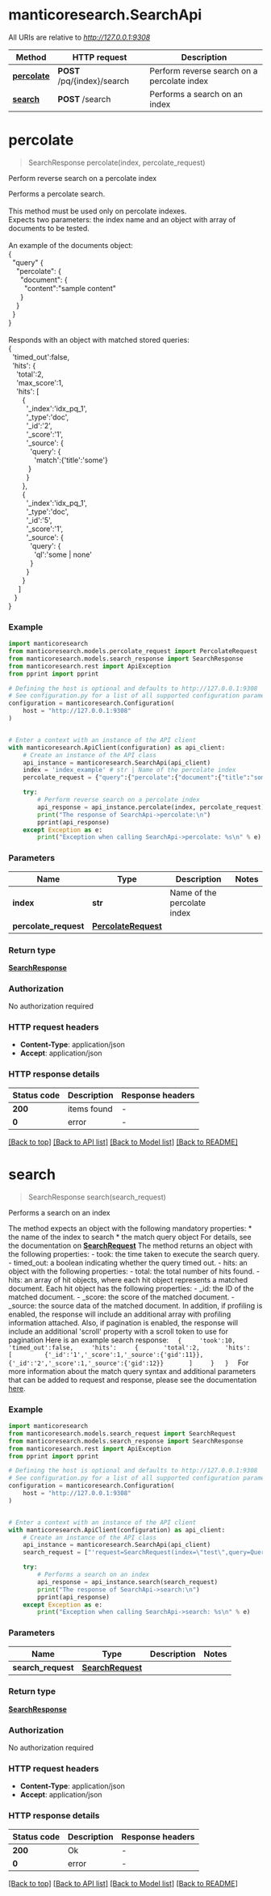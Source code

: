 # manticoresearch.SearchApi

All URIs are relative to *http://127.0.0.1:9308*

Method | HTTP request | Description
------------- | ------------- | -------------
[**percolate**](SearchApi.md#percolate) | **POST** /pq/{index}/search | Perform reverse search on a percolate index
[**search**](SearchApi.md#search) | **POST** /search | Performs a search on an index


# **percolate**
> SearchResponse percolate(index, percolate_request)

Perform reverse search on a percolate index

Performs a percolate search. <br><br> This method must be used only on percolate indexes. <br> Expects two parameters: the index name and an object with array of documents to be tested. <br> <br> An example of the documents object: <br>   { <br>   &nbsp;&nbsp;\"query\" {<br>   &nbsp;&nbsp;&nbsp;&nbsp;\"percolate\": {<br>   &nbsp;&nbsp;&nbsp;&nbsp;&nbsp;&nbsp;\"document\": { <br>   &nbsp;&nbsp;&nbsp;&nbsp;&nbsp;&nbsp;&nbsp;&nbsp;\"content\":\"sample content\" <br>   &nbsp;&nbsp;&nbsp;&nbsp;&nbsp;&nbsp;} <br>   &nbsp;&nbsp;&nbsp;&nbsp;} <br>   &nbsp;&nbsp;} <br>   } <br> <br> Responds with an object with matched stored queries:  <br>   { <br>   &nbsp;&nbsp;'timed_out':false, <br>   &nbsp;&nbsp;'hits': { <br>   &nbsp;&nbsp;&nbsp;&nbsp;'total':2, <br>   &nbsp;&nbsp;&nbsp;&nbsp;'max_score':1, <br>   &nbsp;&nbsp;&nbsp;&nbsp;'hits': [ <br>   &nbsp;&nbsp;&nbsp;&nbsp;&nbsp;&nbsp; { <br>   &nbsp;&nbsp;&nbsp;&nbsp;&nbsp;&nbsp;&nbsp;&nbsp; '_index':'idx_pq_1', <br>   &nbsp;&nbsp;&nbsp;&nbsp;&nbsp;&nbsp;&nbsp;&nbsp; '_type':'doc', <br>   &nbsp;&nbsp;&nbsp;&nbsp;&nbsp;&nbsp;&nbsp;&nbsp; '_id':'2', <br>   &nbsp;&nbsp;&nbsp;&nbsp;&nbsp;&nbsp;&nbsp;&nbsp; '_score':'1', <br>   &nbsp;&nbsp;&nbsp;&nbsp;&nbsp;&nbsp;&nbsp;&nbsp; '_source': { <br>   &nbsp;&nbsp;&nbsp;&nbsp;&nbsp;&nbsp;&nbsp;&nbsp;&nbsp;&nbsp; 'query': { <br>   &nbsp;&nbsp;&nbsp;&nbsp;&nbsp;&nbsp;&nbsp;&nbsp;&nbsp;&nbsp;&nbsp;&nbsp; 'match':{'title':'some'} <br>   &nbsp;&nbsp;&nbsp;&nbsp;&nbsp;&nbsp;&nbsp;&nbsp;&nbsp;&nbsp;} <br>   &nbsp;&nbsp;&nbsp;&nbsp;&nbsp;&nbsp;&nbsp;&nbsp; } <br>   &nbsp;&nbsp;&nbsp;&nbsp;&nbsp;&nbsp; }, <br>   &nbsp;&nbsp;&nbsp;&nbsp;&nbsp;&nbsp; { <br>   &nbsp;&nbsp;&nbsp;&nbsp;&nbsp;&nbsp;&nbsp;&nbsp; '_index':'idx_pq_1', <br>   &nbsp;&nbsp;&nbsp;&nbsp;&nbsp;&nbsp;&nbsp;&nbsp; '_type':'doc', <br>   &nbsp;&nbsp;&nbsp;&nbsp;&nbsp;&nbsp;&nbsp;&nbsp; '_id':'5', <br>   &nbsp;&nbsp;&nbsp;&nbsp;&nbsp;&nbsp;&nbsp;&nbsp; '_score':'1', <br>   &nbsp;&nbsp;&nbsp;&nbsp;&nbsp;&nbsp;&nbsp;&nbsp; '_source': { <br>   &nbsp;&nbsp;&nbsp;&nbsp;&nbsp;&nbsp;&nbsp;&nbsp;&nbsp;&nbsp; 'query': { <br>   &nbsp;&nbsp;&nbsp;&nbsp;&nbsp;&nbsp;&nbsp;&nbsp;&nbsp;&nbsp;&nbsp;&nbsp; 'ql':'some | none' <br>   &nbsp;&nbsp;&nbsp;&nbsp;&nbsp;&nbsp;&nbsp;&nbsp;&nbsp;&nbsp; } <br>   &nbsp;&nbsp;&nbsp;&nbsp;&nbsp;&nbsp;&nbsp;&nbsp; } <br>   &nbsp;&nbsp;&nbsp;&nbsp;&nbsp;&nbsp; } <br>   &nbsp;&nbsp;&nbsp;&nbsp; ] <br>   &nbsp;&nbsp; } <br>   } <br> 

### Example


```python
import manticoresearch
from manticoresearch.models.percolate_request import PercolateRequest
from manticoresearch.models.search_response import SearchResponse
from manticoresearch.rest import ApiException
from pprint import pprint

# Defining the host is optional and defaults to http://127.0.0.1:9308
# See configuration.py for a list of all supported configuration parameters.
configuration = manticoresearch.Configuration(
    host = "http://127.0.0.1:9308"
)


# Enter a context with an instance of the API client
with manticoresearch.ApiClient(configuration) as api_client:
    # Create an instance of the API class
    api_instance = manticoresearch.SearchApi(api_client)
    index = 'index_example' # str | Name of the percolate index
    percolate_request = {"query":{"percolate":{"document":{"title":"some text to match"}}}} # PercolateRequest | 

    try:
        # Perform reverse search on a percolate index
        api_response = api_instance.percolate(index, percolate_request)
        print("The response of SearchApi->percolate:\n")
        pprint(api_response)
    except Exception as e:
        print("Exception when calling SearchApi->percolate: %s\n" % e)
```



### Parameters


Name | Type | Description  | Notes
------------- | ------------- | ------------- | -------------
 **index** | **str**| Name of the percolate index | 
 **percolate_request** | [**PercolateRequest**](PercolateRequest.md)|  | 

### Return type

[**SearchResponse**](SearchResponse.md)

### Authorization

No authorization required

### HTTP request headers

 - **Content-Type**: application/json
 - **Accept**: application/json

### HTTP response details

| Status code | Description | Response headers |
|-------------|-------------|------------------|
**200** | items found |  -  |
**0** | error |  -  |

[[Back to top]](#) [[Back to API list]](../README.md#documentation-for-api-endpoints) [[Back to Model list]](../README.md#documentation-for-models) [[Back to README]](../README.md)

# **search**
> SearchResponse search(search_request)

Performs a search on an index

 The method expects an object with the following mandatory properties: * the name of the index to search * the match query object For details, see the documentation on [**SearchRequest**](SearchRequest.md) The method returns an object with the following properties: - took: the time taken to execute the search query. - timed_out: a boolean indicating whether the query timed out. - hits: an object with the following properties:    - total: the total number of hits found.    - hits: an array of hit objects, where each hit object represents a matched document. Each hit object has the following properties:      - _id: the ID of the matched document.      - _score: the score of the matched document.      - _source: the source data of the matched document.  In addition, if profiling is enabled, the response will include an additional array with profiling information attached. Also, if pagination is enabled, the response will include an additional 'scroll' property with a scroll token to use for pagination Here is an example search response:    ```   {     'took':10,     'timed_out':false,     'hits':     {       'total':2,       'hits':       [         {'_id':'1','_score':1,'_source':{'gid':11}},         {'_id':'2','_score':1,'_source':{'gid':12}}       ]     }   }   ```  For more information about the match query syntax and additional parameters that can be added to request and response, please see the documentation [here](https://manual.manticoresearch.com/Searching/Full_text_matching/Basic_usage#HTTP-JSON). 

### Example


```python
import manticoresearch
from manticoresearch.models.search_request import SearchRequest
from manticoresearch.models.search_response import SearchResponse
from manticoresearch.rest import ApiException
from pprint import pprint

# Defining the host is optional and defaults to http://127.0.0.1:9308
# See configuration.py for a list of all supported configuration parameters.
configuration = manticoresearch.Configuration(
    host = "http://127.0.0.1:9308"
)


# Enter a context with an instance of the API client
with manticoresearch.ApiClient(configuration) as api_client:
    # Create an instance of the API class
    api_instance = manticoresearch.SearchApi(api_client)
    search_request = ["'request=SearchRequest(index=\"test\",query=Query(query_string=\"abc\"))'"] # SearchRequest | 

    try:
        # Performs a search on an index
        api_response = api_instance.search(search_request)
        print("The response of SearchApi->search:\n")
        pprint(api_response)
    except Exception as e:
        print("Exception when calling SearchApi->search: %s\n" % e)
```



### Parameters


Name | Type | Description  | Notes
------------- | ------------- | ------------- | -------------
 **search_request** | [**SearchRequest**](SearchRequest.md)|  | 

### Return type

[**SearchResponse**](SearchResponse.md)

### Authorization

No authorization required

### HTTP request headers

 - **Content-Type**: application/json
 - **Accept**: application/json

### HTTP response details

| Status code | Description | Response headers |
|-------------|-------------|------------------|
**200** | Ok |  -  |
**0** | error |  -  |

[[Back to top]](#) [[Back to API list]](../README.md#documentation-for-api-endpoints) [[Back to Model list]](../README.md#documentation-for-models) [[Back to README]](../README.md)

